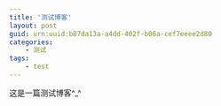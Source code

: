```yaml
---
title: '测试博客'
layout: post
guid: urn:uuid:b87da13a-a4dd-402f-b06a-cef7eeee2d80
categories:
    - 测试
tags:
    - test
---
```


这是一篇测试博客^_^

